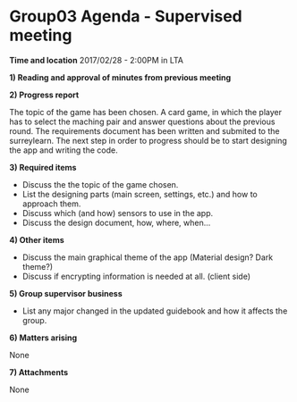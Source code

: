 # Group03 Agenda - Supervised meeting

**Time and location** 2017/02/28 - 2:00PM in LTA

**1) Reading and approval of minutes from previous meeting** 

**2) Progress report** 

The topic of the game has been chosen. A card game, in which the player has to select the maching pair and answer questions about the previous round. The requirements document has been written and submited to the surreylearn. The next step in order to progress should be to start designing the app and writing the code.

**3) Required items**

* Discuss the the topic of the game chosen.
* List the designing parts (main screen, settings, etc.) and how to approach them.
* Discuss which (and how) sensors to use in the app.
* Discuss the design document, how, where, when...

**4) Other items**

* Discuss the main graphical theme of the app (Material design? Dark theme?)
* Discuss if encrypting information is needed at all. (client side)

**5) Group supervisor business**

* List any major changed in the updated guidebook and how it affects the group.

**6) Matters arising**

None

**7) Attachments**

None